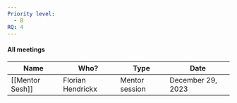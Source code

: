 ```yaml
---
Priority level:
  - B
RQ: 4
---
```

#### All meetings

|Name|Who?|Type|Date|
|---|---|---|---|
|[[Mentor Sesh]]|Florian Hendrickx|Mentor session|December 29, 2023|